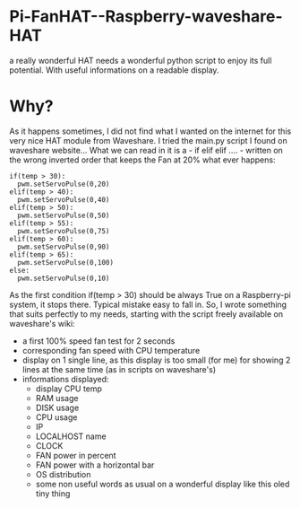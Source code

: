 # Pi-FanHAT--Raspberry-waveshare-HAT
a really wonderful HAT needs a wonderful python script to enjoy its full potential. With useful informations on a readable display.

# Why?
As it happens sometimes, I did not find what I wanted on the internet for this very nice HAT module from Waveshare.
I tried the main.py script I found on waveshare website...
What we can read in it is a - if elif elif .... - written on the wrong  inverted order that keeps the Fan at 20% what ever happens:

```
if(temp > 30):
  pwm.setServoPulse(0,20)
elif(temp > 40):
  pwm.setServoPulse(0,40)
elif(temp > 50):
  pwm.setServoPulse(0,50)
elif(temp > 55):
  pwm.setServoPulse(0,75)
elif(temp > 60):
  pwm.setServoPulse(0,90)
elif(temp > 65):
  pwm.setServoPulse(0,100)
else:
  pwm.setServoPulse(0,10)
```

   As the first condition if(temp > 30) should be always True on a Raspberry-pi system, it stops there. Typical mistake easy to fall in.
   So, I wrote something that suits perfectly to my needs, starting with the script freely available on waveshare's wiki:
   - a first 100% speed fan test for 2 seconds
   - corresponding fan speed with CPU temperature
   - display on 1 single line, as this display is too small (for me) for showing 2 lines at the same time (as in scripts on waveshare's)
   - informations displayed:
     - display CPU temp
     - RAM usage
     - DISK usage
     - CPU usage
     - IP
     - LOCALHOST name
     - CLOCK
     - FAN power in percent
     - FAN power with a horizontal bar
     - OS distribution
     - some non useful words as usual on a wonderful display like this oled tiny thing
